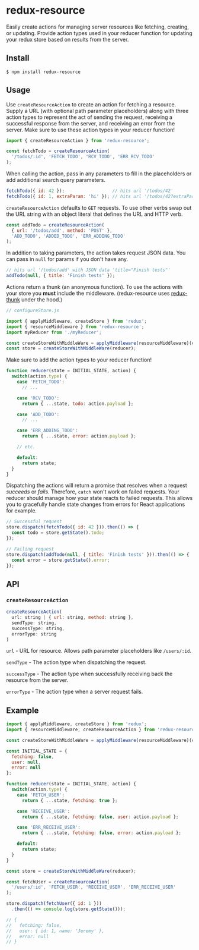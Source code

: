 # redux-resource

Easily create actions for managing server resources like fetching, creating, or
updating. Provide action types used in your reducer function for updating your
redux store based on results from the server.

## Install

    $ npm install redux-resource

## Usage

Use `createResourceAction` to create an action for fetching a resource. Supply a
URL (with optional path parameter placeholders) along with three action types to
represent the act of sending the request, receiving a successful response from
the server, and receiving an error from the server.  Make sure to use these
action types in your reducer function!

```js
import { createResourceAction } from 'redux-resource';

const fetchTodo = createResourceAction(
  '/todos/:id', 'FETCH_TODO', 'RCV_TODO', 'ERR_RCV_TODO'
);
```

When calling the action, pass in any parameters to fill in the placeholders or
add additional search query parameters.

```js
fetchTodo({ id: 42 });                  // hits url '/todos/42'
fetchTodo({ id: 1, extraParam: 'hi' }); // hits url '/todos/42?extraParam=hi'
```

`createResourceAction` defaults to `GET` requests. To use other verbs swap out
the URL string with an object literal that defines the URL and HTTP verb.

```js
const addTodo = createResourceAction(
  { url: '/todos/add', method: 'POST' },
  'ADD_TODO', 'ADDED_TODO', 'ERR_ADDING_TODO'
);
```

In addition to taking parameters, the action takes request JSON data. You can
pass in `null` for params if you don't have any.

```js
// hits url '/todos/add' with JSON data 'title="Finish tests"'
addTodo(null, { title: 'Finish tests' });
```

Actions return a thunk (an anonymous function). To use the actions with your
store you **must** include the middleware. (redux-resource uses
[redux-thunk](https://github.com/gaearon/redux-thunk) under the hood.)

```js
// configureStore.js

import { applyMiddleware, createStore } from 'redux';
import { resourceMiddleware } from 'redux-resource';
import myReducer from './myReducer';

const createStoreWithMiddleWare = applyMiddleware(resourceMiddleware)(createStore);
const store = createStoreWithMiddleWare(reducer);
```

Make sure to add the action types to your reducer function!

```js
function reducer(state = INITIAL_STATE, action) {
  switch(action.type) {
    case 'FETCH_TODO':
      // ...

    case 'RCV_TODO':
      return { ...state, todo: action.payload };

    case 'ADD_TODO':
      // ...

    case 'ERR_ADDING_TODO':
      return { ...state, error: action.payload };

    // etc.

    default:
      return state;
  }
}
```

Dispatching the actions will return a promise that resolves when a request
_succeeds_ or _fails_. Therefore, `catch` won't work on failed requests. Your
reducer should manage how your state reacts to failed requests. This allows you
to gracefully handle state changes from errors for React applications for
example.

```js
// Successful request
store.dispatch(fetchTodo({ id: 42 })).then(() => {
  const todo = store.getState().todo;
});

// Failing request
store.dispatch(addTodo(null, { title: 'Finish tests' })).then(() => {
  const error = store.getState().error;
});
```

## API

### `createResourceAction`

```js
createResourceAction(
  url: string | { url: string, method: string },
  sendType: string,
  successType: string,
  errorType: string
)
```

`url` - URL for resource. Allows path parameter placeholders like `/users/:id`.

`sendType` - The action type when dispatching the request.

`successType` - The action type when successfully receiving back the resource
from the server.

`errorType` - The action type when a server request fails.

## Example

```js
import { applyMiddleware, createStore } from 'redux';
import { resourceMiddleware, createResourceAction } from 'redux-resource';

const createStoreWithMiddleWare = applyMiddleware(resourceMiddleware)(createStore);

const INITIAL_STATE = {
  fetching: false,
  user: null,
  error: null
};

function reducer(state = INITIAL_STATE, action) {
  switch(action.type) {
    case 'FETCH_USER':
      return { ...state, fetching: true };

    case 'RECEIVE_USER':
      return { ...state, fetching: false, user: action.payload };

    case 'ERR_RECEIVE_USER':
      return { ...state, fetching: false, error: action.payload };

    default:
      return state;
  }
}

const store = createStoreWithMiddleWare(reducer);

const fetchUser = createResourceAction(
  '/users/:id', 'FETCH_USER', 'RECEIVE_USER', 'ERR_RECEIVE_USER'
);

store.dispatch(fetchUser({ id: 1 }))
  .then(() => console.log(store.getState()));

// {
//   fetching: false,
//   user: { id: 1, name: 'Jeremy' },
//   error: null
// }
```
